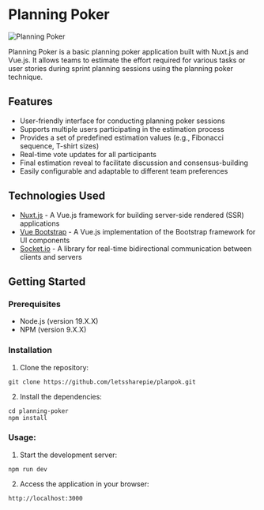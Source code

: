 # Planning Poker

![Planning Poker](https://github.com/letssharepie/planpok)

Planning Poker is a basic planning poker application built with Nuxt.js and Vue.js. It allows teams to estimate the effort required for various tasks or user stories during sprint planning sessions using the planning poker technique.

## Features

- User-friendly interface for conducting planning poker sessions
- Supports multiple users participating in the estimation process
- Provides a set of predefined estimation values (e.g., Fibonacci sequence, T-shirt sizes)
- Real-time vote updates for all participants
- Final estimation reveal to facilitate discussion and consensus-building
- Easily configurable and adaptable to different team preferences

## Technologies Used

- [Nuxt.js](https://nuxtjs.org/) - A Vue.js framework for building server-side rendered (SSR) applications
- [Vue Bootstrap](https://bootstrap-vue.org/) - A Vue.js implementation of the Bootstrap framework for UI components
- [Socket.io](https://socket.io/) - A library for real-time bidirectional communication between clients and servers

## Getting Started

### Prerequisites

- Node.js (version 19.X.X)
- NPM (version 9.X.X)

### Installation

1. Clone the repository:

```shell
git clone https://github.com/letssharepie/planpok.git
```

2. Install the dependencies:
```shell
cd planning-poker
npm install
```
### Usage:

1. Start the development server:
```shell
npm run dev
```

2. Access the application in your browser:
```shell
http://localhost:3000
```
